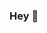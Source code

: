 ### Hey 👋

<!--
**gabwestside/gabwestside** is a ✨ _special_ ✨ repository because its `README.md` (this file) appears on your GitHub profile.

Here are some ideas to get you started:

- 🔭 I’m currently working on GreenDot as Front-End Engineer
- 🌱 I’m currently learning ReactJs
- 👯 I’m looking to collaborate on your web project
- ⚡ Fun fact: i love sports, skyrim and astronomy


![Karanalpe Status](https://github-readme-stats.vercel.app/api?username=josuelopes512&show_icons=true&theme=chartreuse-dark)
[![Top Linguagens](https://github-readme-stats.vercel.app/api/top-langs/?username=gabwestside&theme=chartreuse-dark&layout=compact)](https://github.com/gabwestside/github-readme-stats)

-->

